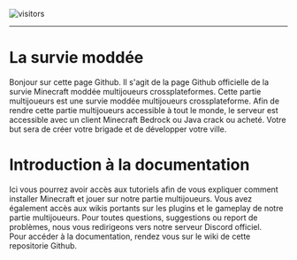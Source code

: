 ![visitors](https://visitor-badge.glitch.me/badge?page_id=aweek23)
- - -
# La survie moddée
Bonjour sur cette page Github. Il s'agit de la page Github officielle de la survie Minecraft moddée multijoueurs crossplateformes. Cette partie multijoueurs est une survie moddée multijoueurs crossplateforme. Afin de rendre cette partie multijoueurs accessible à tout le monde, le serveur est accessible avec un client Minecraft Bedrock ou Java crack ou acheté. Votre but sera de créer votre brigade et de développer votre ville.
# Introduction à la documentation
Ici vous pourrez avoir accès aux tutoriels afin de vous expliquer comment installer Minecraft et jouer sur notre partie multijoueurs. Vous avez également accès aux wikis portants sur les plugins et le gameplay de notre partie multijoueurs. Pour toutes questions, suggestions ou report de problèmes, nous vous redirigeons vers notre serveur Discord officiel.
<br />Pour accéder à la documentation, rendez vous sur le wiki de cette repositorie Github.
